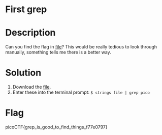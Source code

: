 # First grep
# Description
Can you find the flag in [file](https://jupiter.challenges.picoctf.org/static/315d3325dc668ab7f1af9194f2de7e7a/file)? This would be really tedious to look through manually, something tells me there is a better way.

# Solution
1. Download the [file](https://jupiter.challenges.picoctf.org/static/315d3325dc668ab7f1af9194f2de7e7a/file).
2. Enter these into the terminal prompt: `$ strings file | grep pico`

# Flag
picoCTF{grep_is_good_to_find_things_f77e0797}

